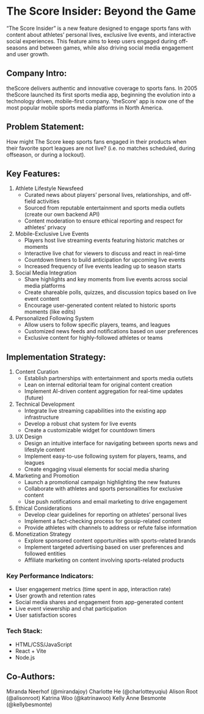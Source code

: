 # The Score Insider: Beyond the Game
“The Score Insider” is a new feature designed to engage sports fans with content about athletes’ personal lives, exclusive live events, and interactive social experiences. This feature aims to keep users engaged during off-seasons and between games, while also driving social media engagement and user growth.

## Company Intro:
theScore delivers authentic and innovative coverage to sports fans. In 2005 theScore launched its first sports media app, beginning the evolution into a technology driven, mobile-first company. 'theScore' app is now one of the most popular mobile sports media platforms in
North America.

## Problem Statement:
How might The Score keep sports fans engaged in their products when their favorite sport leagues are not live? (i.e. no matches scheduled, during offseason, or during a lockout).

## Key Features:
1. Athlete Lifestyle Newsfeed
    - Curated news about players’ personal lives, relationships, and off-field activities
    - Sourced from reputable entertainment and sports media outlets (create our own backend API)
    - Content moderation to ensure ethical reporting and respect for athletes’ privacy
2. Mobile-Exclusive Live Events
    - Players host live streaming events featuring historic matches or moments
    - Interactive live chat for viewers to discuss and react in real-time
    - Countdown timers to build anticipation for upcoming live events
    - Increased frequency of live events leading up to season starts
3. Social Media Integration
    - Share highlights and key moments from live events across social media platforms
    - Create shareable polls, quizzes, and discussion topics based on live event content
    - Encourage user-generated content related to historic sports moments (like edits)
4. Personalized Following System
    - Allow users to follow specific players, teams, and leagues
    - Customized news feeds and notifications based on user preferences
    - Exclusive content for highly-followed athletes or teams

## Implementation Strategy:
1. Content Curation
    - Establish partnerships with entertainment and sports media outlets
    - Lean on internal editorial team for original content creation
    - Implement AI-driven content aggregation for real-time updates (future)
2. Technical Development
    - Integrate live streaming capabilities into the existing app infrastructure
    - Develop a robust chat system for live events
    - Create a customizable widget for countdown timers
3. UX Design
    - Design an intuitive interface for navigating between sports news and lifestyle content
    - Implement easy-to-use following system for players, teams, and leagues
    - Create engaging visual elements for social media sharing
4. Marketing and Promotion
    - Launch a promotional campaign highlighting the new features
    - Collaborate with athletes and sports personalities for exclusive content
    - Use push notifications and email marketing to drive engagement
5. Ethical Considerations
    - Develop clear guidelines for reporting on athletes’ personal lives
    - Implement a fact-checking process for gossip-related content
    - Provide athletes with channels to address or refute false information
6. Monetization Strategy
    - Explore sponsored content opportunities with sports-related brands
    - Implement targeted advertising based on user preferences and followed entities
    - Affiliate marketing on content involving sports-related products

### Key Performance Indicators:
* User engagement metrics (time spent in app, interaction rate)
* User growth and retention rates
* Social media shares and engagement from app-generated content
* Live event viewership and chat participation
* User satisfaction scores

### Tech Stack:
* HTML/CSS/JavaScript
* React + Vite
* Node.js

## Co-Authors:
Miranda Neerhof (@mirandajoy)
Charlotte He (@charlotteyuqiu)
Alison Root (@alisonroot)
Katrina Woo (@katrinawoo)
Kelly Anne Besmonte (@kellybesmonte)